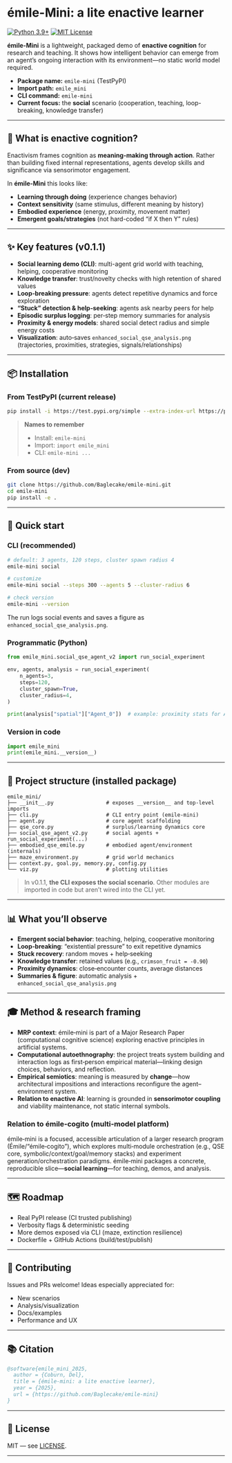 # émile-Mini: a lite enactive learner

[![Python 3.9+](https://img.shields.io/badge/python-3.9+-blue.svg)](https://www.python.org/downloads/)
[![MIT License](https://img.shields.io/badge/License-MIT-green.svg)](LICENSE)

**émile-Mini** is a lightweight, packaged demo of **enactive cognition** for research and teaching. It shows how intelligent behavior can emerge from an agent’s ongoing interaction with its environment—no static world model required.

* **Package name:** `emile-mini` (TestPyPI)
* **Import path:** `emile_mini`
* **CLI command:** `emile-mini`
* **Current focus:** the **social** scenario (cooperation, teaching, loop-breaking, knowledge transfer)

---

## 🌱 What is enactive cognition?

Enactivism frames cognition as **meaning-making through action**. Rather than building fixed internal representations, agents develop skills and significance via sensorimotor engagement.

In **émile-Mini** this looks like:

* **Learning through doing** (experience changes behavior)
* **Context sensitivity** (same stimulus, different meaning by history)
* **Embodied experience** (energy, proximity, movement matter)
* **Emergent goals/strategies** (not hard-coded “if X then Y” rules)

---

## ✨ Key features (v0.1.1)

* **Social learning demo (CLI)**: multi-agent grid world with teaching, helping, cooperative monitoring
* **Knowledge transfer**: trust/novelty checks with high retention of shared values
* **Loop‑breaking pressure**: agents detect repetitive dynamics and force exploration
* **“Stuck” detection & help‑seeking**: agents ask nearby peers for help
* **Episodic surplus logging**: per‑step memory summaries for analysis
* **Proximity & energy models**: shared social detect radius and simple energy costs
* **Visualization**: auto‑saves `enhanced_social_qse_analysis.png` (trajectories, proximities, strategies, signals/relationships)

---

## 📦 Installation

### From TestPyPI (current release)

```bash
pip install -i https://test.pypi.org/simple --extra-index-url https://pypi.org/simple emile-mini==0.1.1
```

> **Names to remember**
>
> * Install: `emile-mini`
> * Import: `import emile_mini`
> * CLI: `emile-mini ...`

### From source (dev)

```bash
git clone https://github.com/Baglecake/emile-mini.git
cd emile-mini
pip install -e .
```

---

## 🚀 Quick start

### CLI (recommended)

```bash
# default: 3 agents, 120 steps, cluster spawn radius 4
emile-mini social

# customize
emile-mini social --steps 300 --agents 5 --cluster-radius 6

# check version
emile-mini --version
```

The run logs social events and saves a figure as `enhanced_social_qse_analysis.png`.

### Programmatic (Python)

```python
from emile_mini.social_qse_agent_v2 import run_social_experiment

env, agents, analysis = run_social_experiment(
    n_agents=3,
    steps=120,
    cluster_spawn=True,
    cluster_radius=4,
)

print(analysis["spatial"]["Agent_0"])  # example: proximity stats for Agent_0
```

### Version in code

```python
import emile_mini
print(emile_mini.__version__)
```

---

## 📁 Project structure (installed package)

```
emile_mini/
├── __init__.py                 # exposes __version__ and top-level imports
├── cli.py                      # CLI entry point (emile-mini)
├── agent.py                    # core agent scaffolding
├── qse_core.py                 # surplus/learning dynamics core
├── social_qse_agent_v2.py      # social agents + run_social_experiment(...)
├── embodied_qse_emile.py       # embodied agent/environment (internals)
├── maze_environment.py         # grid world mechanics
├── context.py, goal.py, memory.py, config.py
└── viz.py                      # plotting utilities
```

> In v0.1.1, **the CLI exposes the social scenario**. Other modules are imported in code but aren’t wired into the CLI yet.

---

## 📊 What you’ll observe

* **Emergent social behavior**: teaching, helping, cooperative monitoring
* **Loop‑breaking**: “existential pressure” to exit repetitive dynamics
* **Stuck recovery**: random moves + help‑seeking
* **Knowledge transfer**: retained values (e.g., `crimson_fruit = -0.90`)
* **Proximity dynamics**: close‑encounter counts, average distances
* **Summaries & figure**: automatic analysis + `enhanced_social_qse_analysis.png`

---

## 🎓 Method & research framing

* **MRP context**: émile‑mini is part of a Major Research Paper (computational cognitive science) exploring enactive principles in artificial systems.
* **Computational autoethnography**: the project treats system building and interaction logs as first‑person empirical material—linking design choices, behaviors, and reflection.
* **Empirical semiotics**: meaning is measured by **change**—how architectural impositions and interactions reconfigure the agent–environment system.
* **Relation to enactive AI**: learning is grounded in **sensorimotor coupling** and viability maintenance, not static internal symbols.

### Relation to **émile‑cogito** (multi‑model platform)

émile‑mini is a focused, accessible articulation of a larger research program (Émile/“émile‑cogito”), which explores multi‑module orchestration (e.g., QSE core, symbolic/context/goal/memory stacks) and experiment generation/orchestration paradigms. émiIe‑mini packages a concrete, reproducible slice—**social learning**—for teaching, demos, and analysis.

---

## 🗺️ Roadmap

* Real PyPI release (CI trusted publishing)
* Verbosity flags & deterministic seeding
* More demos exposed via CLI (maze, extinction resilience)
* Dockerfile + GitHub Actions (build/test/publish)

---

## 🤝 Contributing

Issues and PRs welcome! Ideas especially appreciated for:

* New scenarios
* Analysis/visualization
* Docs/examples
* Performance and UX

---

## 📚 Citation

```bibtex
@software{emile_mini_2025,
  author = {Coburn, Del},
  title = {émile-mini: a lite enactive learner},
  year = {2025},
  url = {https://github.com/Baglecake/emile-mini}
}
```

---

## 📄 License

MIT — see [LICENSE](LICENSE).

---

